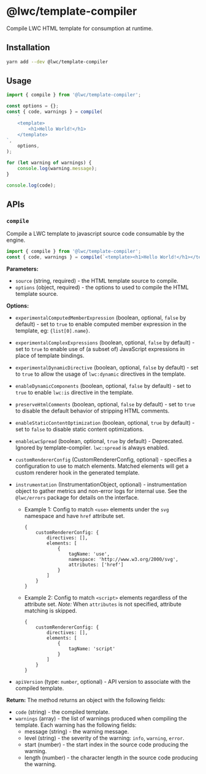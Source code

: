 # @lwc/template-compiler

Compile LWC HTML template for consumption at runtime.

## Installation

```sh
yarn add --dev @lwc/template-compiler
```

## Usage

```js
import { compile } from '@lwc/template-compiler';

const options = {};
const { code, warnings } = compile(
    `
    <template>
        <h1>Hello World!</h1>
    </template>
`,
    options,
);

for (let warning of warnings) {
    console.log(warning.message);
}

console.log(code);
```

## APIs

### `compile`

Compile a LWC template to javascript source code consumable by the engine.

```js
import { compile } from '@lwc/template-compiler';
const { code, warnings } = compile(`<template><h1>Hello World!</h1></template>`, {});
```

**Parameters:**

-   `source` (string, required) - the HTML template source to compile.
-   `options` (object, required) - the options to used to compile the HTML template source.

**Options:**

-   `experimentalComputedMemberExpression` (boolean, optional, `false` by default) - set to `true` to enable computed member expression in the template, eg: `{list[0].name}`.
-   `experimentalComplexExpressions` (boolean, optional, `false` by default) - set to `true` to enable use of (a subset of) JavaScript expressions in place of template bindings.
-   `experimentalDynamicDirective` (boolean, optional, `false` by default) - set to `true` to allow the usage of `lwc:dynamic` directives in the template.
-   `enableDynamicComponents` (boolean, optional, `false` by default) - set to `true` to enable `lwc:is` directive in the template.
-   `preserveHtmlComments` (boolean, optional, `false` by default) - set to `true` to disable the default behavior of stripping HTML comments.
-   `enableStaticContentOptimization` (boolean, optional, `true` by default) - set to `false` to disable static content optimizations.
-   `enableLwcSpread` (boolean, optional, `true` by default) - Deprecated. Ignored by template-compiler. `lwc:spread` is always enabled.
-   `customRendererConfig` (CustomRendererConfig, optional) - specifies a configuration to use to match elements. Matched elements will get a custom renderer hook in the generated template.
-   `instrumentation` (InstrumentationObject, optional) - instrumentation object to gather metrics and non-error logs for internal use. See the `@lwc/errors` package for details on the interface.

    -   Example 1: Config to match `<use>` elements under the `svg` namespace and have `href` attribute set.

        ```
        {
            customRendererConfig: {
                directives: [],
                elements: [
                    {
                        tagName: 'use',
                        namespace: 'http://www.w3.org/2000/svg',
                        attributes: ['href']
                    }
                ]
            }
        }
        ```

    -   Example 2: Config to match `<script>` elements regardless of the attribute set. _Note:_ When `attributes` is not specified, attribute matching is skipped.
        ```
        {
            customRendererConfig: {
                directives: [],
                elements: [
                    {
                        tagName: 'script'
                    }
                ]
            }
        }
        ```

-   `apiVersion` (type: `number`, optional) - API version to associate with the compiled template.

**Return:**
The method returns an object with the following fields:

-   `code` (string) - the compiled template.
-   `warnings` (array) - the list of warnings produced when compiling the template. Each warning has the following fields:
    -   message (string) - the warning message.
    -   level (string) - the severity of the warning: `info`, `warning`, `error`.
    -   start (number) - the start index in the source code producing the warning.
    -   length (number) - the character length in the source code producing the warning.

